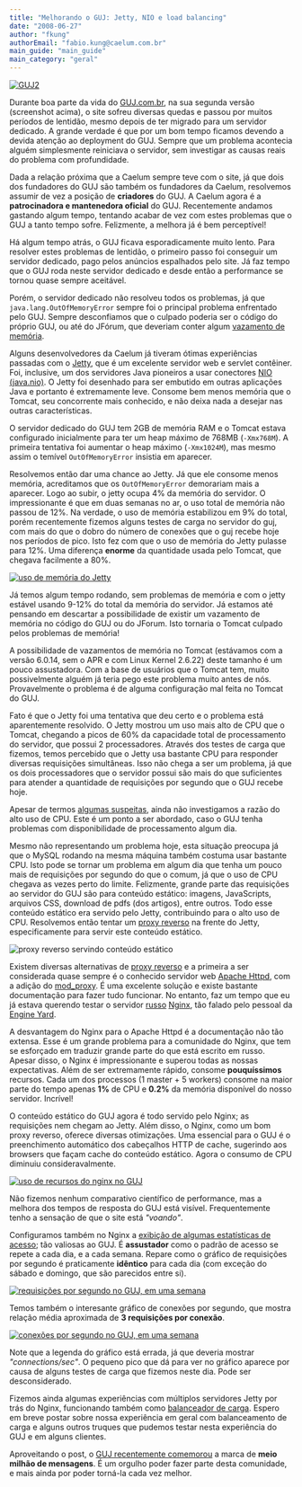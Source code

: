 ```yaml
---
title: "Melhorando o GUJ: Jetty, NIO e load balancing"
date: "2008-06-27"
author: "fkung"
authorEmail: "fabio.kung@caelum.com.br"
main_guide: "main_guide"
main_category: "geral"
---
```


[![GUJ2](https://blog.caelum.com.br/wp-content/uploads/2008/06/guj2.png)](https://blog.caelum.com.br/wp-content/uploads/2008/06/guj2.png "GUJ2")

Durante boa parte da vida do [GUJ.com.br](http://www.guj.com.br), na sua segunda versão (screenshot acima), o site sofreu diversas quedas e passou por muitos períodos de lentidão, mesmo depois de ter migrado para um servidor dedicado. A grande verdade é que por um bom tempo ficamos devendo a devida atenção ao deployment do GUJ. Sempre que um problema acontecia alguém simplesmente reiniciava o servidor, sem investigar as causas reais do problema com profundidade.

Dada a relação próxima que a Caelum sempre teve com o site, já que dois dos fundadores do GUJ são também os fundadores da Caelum, resolvemos assumir de vez a posição de **criadores** do GUJ. A Caelum agora é a **patrocinadora e mantenedora oficial** do GUJ. Recentemente andamos gastando algum tempo, tentando acabar de vez com estes problemas que o GUJ a tanto tempo sofre. Felizmente, a melhora já é bem perceptível!

Há algum tempo atrás, o GUJ ficava esporadicamente muito lento. Para resolver estes problemas de lentidão, o primeiro passo foi conseguir um servidor dedicado, pago pelos anúncios espalhados pelo site. Já faz tempo que o GUJ roda neste servidor dedicado e desde então a performance se tornou quase sempre aceitável.

Porém, o servidor dedicado não resolveu todos os problemas, já que `java.lang.OutOfMemoryError` sempre foi o principal problema enfrentado pelo GUJ. Sempre desconfiamos que o culpado poderia ser o código do próprio GUJ, ou até do JFórum, que deveriam conter algum [vazamento de memória](http://en.wikipedia.org/wiki/Memory_leak).

Alguns desenvolvedores da Caelum já tiveram ótimas experiências passadas com o [Jetty](http://jetty.mortbay.org), que é um excelente servidor web e servlet contêiner. Foi, inclusive, um dos servidores Java pioneiros a usar conectores [NIO (java.nio)](http://java.sun.com/javase/6/docs/api/java/nio/package-summary.html). O Jetty foi desenhado para ser embutido em outras aplicações Java e portanto é extremamente leve. Consome bem menos memória que o Tomcat, seu concorrente mais conhecido, e não deixa nada a desejar nas outras características.

O servidor dedicado do GUJ tem 2GB de memória RAM e o Tomcat estava configurado inicialmente para ter um heap máximo de 768MB (`-Xmx768M`). A primeira tentativa foi aumentar o heap máximo (`-Xmx1024M`), mas mesmo assim o temível `OutOfMemoryError` insistia em aparecer.

Resolvemos então dar uma chance ao Jetty. Já que ele consome menos memória, acreditamos que os `OutOfMemoryError` demorariam mais a aparecer. Logo ao subir, o jetty ocupa 4% da memória do servidor. O impressionante é que em duas semanas no ar, o uso total de memória não passou de 12%. Na verdade, o uso de memória estabilizou em 9% do total, porém recentemente fizemos alguns testes de carga no servidor do guj, com mais do que o dobro do número de conexões que o guj recebe hoje nos períodos de pico. Isto fez com que o uso de memória do Jetty pulasse para 12%. Uma diferença **enorme** da quantidade usada pelo Tomcat, que chegava facilmente a 80%.

[![uso de memória do Jetty](https://blog.caelum.com.br/wp-content/uploads/2008/06/top-guj.png)](https://blog.caelum.com.br/wp-content/uploads/2008/06/top-guj.png "uso de memória do Jetty")

Já temos algum tempo rodando, sem problemas de memória e com o jetty estável usando 9-12% do total da memória do servidor. Já estamos até pensando em descartar a possibilidade de existir um vazamento de memória no código do GUJ ou do JForum. Isto tornaria o Tomcat culpado pelos problemas de memória!

A possibilidade de vazamentos de memória no Tomcat (estávamos com a versão 6.0.14, sem o APR e com Linux Kernel 2.6.22) deste tamanho é um pouco assustadora. Com a base de usuários que o Tomcat tem, muito possivelmente alguém já teria pego este problema muito antes de nós. Provavelmente o problema é de alguma configuração mal feita no Tomcat do GUJ.

Fato é que o Jetty foi uma tentativa que deu certo e o problema está aparentemente resolvido. O Jetty mostrou um uso mais alto de CPU que o Tomcat, chegando a picos de 60% da capacidade total de processamento do servidor, que possui 2 processadores. Através dos testes de carga que fizemos, temos percebido que o Jetty usa bastante CPU para responder diversas requisições simultâneas. Isso não chega a ser um problema, já que os dois processadores que o servidor possui são mais do que suficientes para atender a quantidade de requisições por segundo que o GUJ recebe hoje.

Apesar de termos [algumas suspeitas](http://jira.codehaus.org/browse/JETTY-256), ainda não investigamos a razão do alto uso de CPU. Este é um ponto a ser abordado, caso o GUJ tenha problemas com disponibilidade de processamento algum dia.

Mesmo não representando um problema hoje, esta situação preocupa já que o MySQL rodando na mesma máquina também costuma usar bastante CPU. Isto pode se tornar um problema em algum dia que tenha um pouco mais de requisições por segundo do que o comum, já que o uso de CPU chegava as vezes perto do limite. Felizmente, grande parte das requisições ao servidor do GUJ são para conteúdo estático: imagens, JavaScripts, arquivos CSS, download de pdfs (dos artigos), entre outros. Todo esse conteúdo estático era servido pelo Jetty, contribuindo para o alto uso de CPU. Resolvemos então tentar um [proxy reverso](http://en.wikipedia.org/wiki/Reverse_proxy) na frente do Jetty, especificamente para servir este conteúdo estático.

![proxy reverso servindo conteúdo estático](https://blog.caelum.com.br/wp-content/uploads/2008/06/reverse_proxy.png)

Existem diversas alternativas de [proxy reverso](http://en.wikipedia.org/wiki/Reverse_proxy) e a primeira a ser considerada quase sempre é o conhecido servidor web [Apache Httpd](http://httpd.apache.org/), com a adição do [mod\_proxy](http://httpd.apache.org/docs/2.0/mod/mod_proxy.html). É uma excelente solução e existe bastante documentação para fazer tudo funcionar. No entanto, faz um tempo que eu já estava querendo testar o servidor [russo](http://nginx.net/) [Nginx](http://wiki.codemongers.com/Main), tão falado pelo pessoal da [Engine Yard](http://engineyard.com/).

A desvantagem do Nginx para o Apache Httpd é a documentação não tão extensa. Esse é um grande problema para a comunidade do Nginx, que tem se esforçado em traduzir grande parte do que está escrito em russo. Apesar disso, o Nginx é impressionante e superou todas as nossas expectativas. Além de ser extremamente rápido, consome **pouquíssimos** recursos. Cada um dos processos (1 master + 5 workers) consome na maior parte do tempo apenas **1%** de CPU e **0.2%** da memória disponível do nosso servidor. Incrível!

O conteúdo estático do GUJ agora é todo servido pelo Nginx; as requisições nem chegam ao Jetty. Além disso, o Nginx, como um bom proxy reverso, oferece diversas otimizações. Uma essencial para o GUJ é o preenchimento automático dos cabeçalhos HTTP de cache, sugerindo aos browsers que façam cache do conteúdo estático. Agora o consumo de CPU diminuiu consideravalmente.

[![uso de recursos do nginx no GUJ](https://blog.caelum.com.br/wp-content/uploads/2008/06/nginx.png)](https://blog.caelum.com.br/wp-content/uploads/2008/06/nginx.png "uso de recursos do nginx no GUJ")

Não fizemos nenhum comparativo científico de performance, mas a melhora dos tempos de resposta do GUJ está visível. Frequentemente tenho a sensação de que o site está _"voando"_.

Configuramos também no Nginx a [exibição de algumas estatísticas de acesso](http://www.nginx.eu/nginx-rrd.html); tão valiosas ao GUJ. É **assustador** como o padrão de acesso se repete a cada dia, e a cada semana. Repare como o gráfico de requisições por segundo é praticamente **idêntico** para cada dia (com exceção do sábado e domingo, que são parecidos entre si).

[![requisições por segundo no GUJ, em uma semana](https://blog.caelum.com.br/wp-content/uploads/2008/06/guj-requests-week.png)](https://blog.caelum.com.br/wp-content/uploads/2008/06/guj-requests-week.png "requisições por segundo no GUJ, em uma semana")

Temos também o interesante gráfico de conexões por segundo, que mostra relação média aproximada de **3 requisições por conexão**.

[![conexões por segundo no GUJ, em uma semana](https://blog.caelum.com.br/wp-content/uploads/2008/06/guj-connections-week.png)](https://blog.caelum.com.br/wp-content/uploads/2008/06/guj-connections-week.png "conexões por segundo no GUJ, em uma semana")

Note que a legenda do gráfico está errada, já que deveria mostrar _"connections/sec"_. O pequeno pico que dá para ver no gráfico aparece por causa de alguns testes de carga que fizemos neste dia. Pode ser desconsiderado.

Fizemos ainda algumas experiências com múltiplos servidores Jetty por trás do Nginx, funcionando também como [balanceador de carga](http://en.wikipedia.org/wiki/Load_balancing_(computing)). Espero em breve postar sobre nossa experiência em geral com balanceamento de carga e alguns outros truques que pudemos testar nesta experiência do GUJ e em alguns clientes.

Aproveitando o post, o [GUJ recentemente comemorou](http://www.guj.com.br/posts/list/94487.java) a marca de **meio milhão de mensagens**. É um orgulho poder fazer parte desta comunidade, e mais ainda por poder torná-la cada vez melhor.
